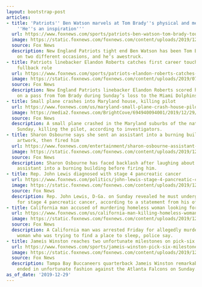 ```yaml
---
layout: bootstrap-post
articles:
- title: 'Patriots'' Ben Watson marvels at Tom Brady''s physical and mental toughness:
    ''He''s an inspiration'''
  url: https://www.foxnews.com/sports/patriots-ben-watson-tom-brady-toughness
  image: https://static.foxnews.com/foxnews.com/content/uploads/2019/12/Tom-Brady17.jpg
  source: Fox News
  description: New England Patriots tight end Ben Watson has been Tom Brady’s teammate
    on two different occasions, and he’s awestruck.
- title: Patriots linebacker Elandon Roberts catches first career touchdown pass in
    fullback role
  url: https://www.foxnews.com/sports/patriots-elandon-roberts-catches-touchdown-pass-fullback
  image: https://static.foxnews.com/foxnews.com/content/uploads/2019/07/Elandon-Roberts-Getty.jpg
  source: Fox News
  description: New England Patriots linebacker Elandon Roberts scored his first touchdown
    on a pass from Tom Brady during Sunday’s loss to the Miami Dolphins.
- title: Small plane crashes into Maryland house, killing pilot
  url: https://www.foxnews.com/us/maryland-small-plane-crash-house-pilot-dead
  image: https://media2.foxnews.com/BrightCove/694940094001/2019/12/29/694940094001_6118718478001_6118713311001-vs.jpg
  source: Fox News
  description: A small plane crashed in the Maryland suburbs of the nation’s capital
    Sunday, killing the pilot, according to investigators.
- title: Sharon Osbourne says she sent an assistant into a burning building to retrieve
    artwork, then fired him
  url: https://www.foxnews.com/entertainment/sharon-osbourne-assistant-burning-building
  image: https://static.foxnews.com/foxnews.com/content/uploads/2019/12/sharon-osbourne.jpg
  source: Fox News
  description: Sharon Osbourne has faced backlash after laughing about forcing her
    assistant into a burning building before firing him.
- title: Rep. John Lewis diagnosed with stage 4 pancreatic cancer
  url: https://www.foxnews.com/politics/john-lewis-stage-4-pancreatic-cancer-treatment
  image: https://static.foxnews.com/foxnews.com/content/uploads/2019/12/AP19352787196908.jpg
  source: Fox News
  description: Rep. John Lewis, D-Ga. on Sunday revealed he must undergo treatment
    for stage 4 pancreatic cancer, according to a statement from his office.
- title: California man accused of murdering homeless woman looking for place to sleep
  url: https://www.foxnews.com/us/california-man-killing-homeless-woman-sleep
  image: https://static.foxnews.com/foxnews.com/content/uploads/2019/12/California-Madera.jpg
  source: Fox News
  description: A California man was arrested Friday for allegedly murdering a homeless
    woman who was trying to find a place to sleep, police say.
- title: Jameis Winston reaches two unfortunate milestones on pick-six to lose game
  url: https://www.foxnews.com/sports/jameis-winston-pick-six-milestones-loss
  image: https://static.foxnews.com/foxnews.com/content/uploads/2019/12/Jameis-Winston3.jpg
  source: Fox News
  description: Tampa Bay Buccaneers quarterback Jameis Winston remarkable 2019 season
    ended in unfortunate fashion against the Atlanta Falcons on Sunday.
as_of_date: '2019-12-29'
---
```


